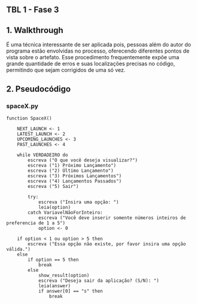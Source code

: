 ## TBL 1 - Fase 3

## 1. Walkthrough

É uma técnica interessante de ser aplicada pois, pessoas além do autor do programa estão envolvidas no processo, oferecendo diferentes pontos de vista sobre o artefato. Esse procedimento frequentemente expõe uma grande quantidade de erros e suas localizações precisas no código, permitindo que sejam corrigidos de uma só vez.


## 2. Pseudocódigo

### spaceX.py

    function SpaceX()

        NEXT_LAUNCH <- 1
        LATEST_LAUNCH <- 2
        UPCOMING_LAUNCHES <- 3
        PAST_LAUNCHES <- 4

        while VERDADEIRO do
            escreva ("O que você deseja visualizar?")
            escreva ("1) Próximo Lançamento")  
            escreva ("2) Último Lançamento")   
            escreva ("3) Próximos Lançamentos")  
            escreva ("4) Lançamentos Passados")
            escreva ("5) Sair")

            try:
                escreva ("Insira uma opção: ")
                leia(option) 
            catch VariavelNãoForInteiro:
                escreva ("Você deve inserir somente números inteiros de preferencia de 1 a 5")
                option <- 0

        if option < 1 ou option > 5 then
            escreva ("Essa opção não existe, por favor insira uma opção válida.")
        else
            if option == 5 then
                break
            else
                show_result(option)
                escreva ("Deseja sair da aplicação? (S/N): ")
                leia(answer)
                if answer[0] == "s" then
                    break